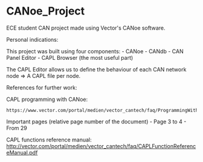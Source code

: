 # CANoe_Project
ECE student CAN project made using Vector's CANoe software.

Personal indications:

This project was built using four components:
	- CANoe
	- CANdb
	- CAN Panel Editor
	- CAPL Browser (the most useful part)
  
The CAPL Editor allows us to define the behaviour of each CAN network node
	=> A CAPL file per node.

References for further work:

CAPL programming with CANoe:
	
	https://www.vector.com/portal/medien/vector_cantech/faq/ProgrammingWithCAPL.pdf

  Important pages (relative page number of the document)
  	- Page 3 to 4
  	- From 29

CAPL functions reference manual:
	http://vector.com/portal/medien/vector_cantech/faq/CAPLFunctionReferenceManual.pdf
